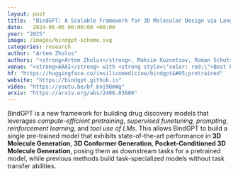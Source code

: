 ```yaml
---
layout: post
title:  "BindGPT: A Scalable Framework for 3D Molecular Design via Language Modeling and Reinforcement Learning"
date:   2024-06-06 00:00:00 +00:00
year: "2025"
image: /images/bindgpt-scheme.svg
categories: research
author: "Artem Zholus"
authors: "<strong>Artem Zholus</strong>, Maksim Kuznetsov, Roman Schutski, Rim Shayakhmetov, Daniil Polykovskiy, Sarath Chandar, Alex Zhavoronkov"
venue: "<strong>AAAI</strong> with <strong style=\"color: red;\">Best Poster Award</strong>"
hf: "https://huggingface.co/insilicomedicine/bindgpt&#95;pretrained"
website: "https://bindgpt.github.io"
video: "https://youtu.be/bf_bnj9QmWg"
arxiv: "https://arxiv.org/abs/2406.03686"
---
```

BindGPT is a new framework for building drug discovery models that leverages *compute-efficient pretraining*, *supervised funetuning*, *prompting*, *reinforcement learning*, and *tool use of LMs*. This allows BindGPT to build a single pre-trained model that exhibits state-of-the-art performance in **3D Molecule Generation**, **3D Conformer Generation**, **Pocket-Conditioned 3D Molecule Generation**, posing them as downstream tasks for a pretrained model, while previous methods build task-specialized models without task transfer abilities.
    
